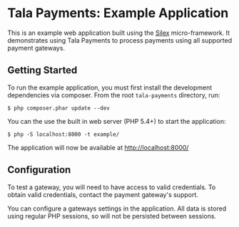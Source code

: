 # Tala Payments: Example Application

This is an example web application built using the [Silex](http://silex.sensiolabs.org/)
micro-framework. It demonstrates using Tala Payments to process payments using all supported
payment gateways.

## Getting Started

To run the example application, you must first install the development dependencies via composer.
From the root `tala-payments` directory, run:

    $ php composer.phar update --dev

You can the use the built in web server (PHP 5.4+) to start the application:

    $ php -S localhost:8000 -t example/

The application will now be available at [http://localhost:8000/](http://localhost:8000/)

## Configuration

To test a gateway, you will need to have access to valid credentials. To obtain valid credentials,
contact the payment gateway's support.

You can configure a gateways settings in the application. All data is stored using regular PHP
sessions, so will not be persisted between sessions.
